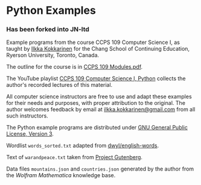 # Python Examples
### Has been forked into JN-ltd

Example programs from the course CCPS 109 Computer Science I, as taught by [Ilkka Kokkarinen](http://www.scs.ryerson.ca/~ikokkari/) for the Chang School of Continuing Education, Ryerson University, Toronto, Canada.

The outline for the course is in [CCPS 109 Modules.pdf](https://github.com/ikokkari/PythonExamples/blob/master/CCPS%20109%20Modules.pdf).

The YouTube playlist [CCPS 109 Computer Science I, Python](https://www.youtube.com/playlist?list=PLm1Sd7Iw1hHsZia9LEy5XJjvyDEbX1X9A) collects the author's recorded lectures of this material.

All computer science instructors are free to use and adapt these examples for their needs and purposes, with proper attribution to the original. The author welcomes feedback by email at ilkka.kokkarinen@gmail.com from all such instructors.

The Python example programs are distributed under [GNU General Public License, Version 3](https://www.gnu.org/licenses/gpl-3.0.txt). 

Wordlist `words_sorted.txt` adapted from [dwyl/english-words](https://github.com/dwyl/english-words).

Text of `warandpeace.txt` taken from [Project Gutenberg](http://www.gutenberg.org/ebooks/2600).

Data files `mountains.json` and `countries.json` generated by the author from the *Wolfram Mathematica* knowledge base.
